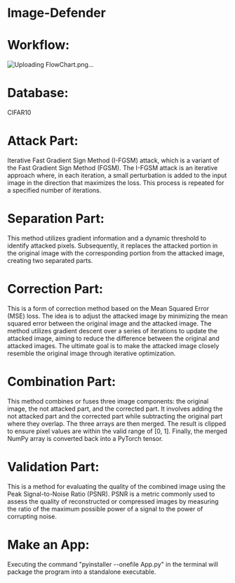 # Image-Defender


# Workflow:
![Uploading FlowChart.png…]()



# Database:
CIFAR10

# Attack Part:
Iterative Fast Gradient Sign Method (I-FGSM) attack, which is a variant of the Fast Gradient Sign Method (FGSM). The I-FGSM attack is an iterative approach where, in each iteration, a small perturbation is added to the input image in the direction that maximizes the loss. This process is repeated for a specified number of iterations.

# Separation Part:
This method utilizes gradient information and a dynamic threshold to identify attacked pixels. Subsequently, it replaces the attacked portion in the original image with the corresponding portion from the attacked image, creating two separated parts.

# Correction Part:
This is a form of correction method based on the Mean Squared Error (MSE) loss. The idea is to adjust the attacked image by minimizing the mean squared error between the original image and the attacked image. The method utilizes gradient descent over a series of iterations to update the attacked image, aiming to reduce the difference between the original and attacked images. The ultimate goal is to make the attacked image closely resemble the original image through iterative optimization.

# Combination Part:
This method combines or fuses three image components: the original image, the not attacked part, and the corrected part. It involves adding the not attacked part and the corrected part while subtracting the original part where they overlap. The three arrays are then merged. The result is clipped to ensure pixel values are within the valid range of [0, 1]. Finally, the merged NumPy array is converted back into a PyTorch tensor.

# Validation Part:
This is a method for evaluating the quality of the combined image using the Peak Signal-to-Noise Ratio (PSNR). PSNR is a metric commonly used to assess the quality of reconstructed or compressed images by measuring the ratio of the maximum possible power of a signal to the power of corrupting noise. 

# Make an App:
Executing the command "pyinstaller --onefile App.py" in the terminal will package the program into a standalone executable.



